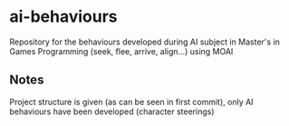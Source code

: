 # ai-behaviours
Repository for the behaviours developed during AI subject in Master's in Games Programming (seek, flee, arrive, align...) using MOAI

## Notes
Project structure is given (as can be seen in first commit), only AI behaviours have been developed (character steerings)
